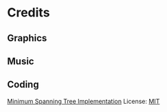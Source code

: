 # Credits

## Graphics

## Music

## Coding

[Minimum Spanning Tree Implementation](https://github.com/asundheim/lua_minimum_spanning_tree)
License: [MIT](https://github.com/asundheim/lua_minimum_spanning_tree#license)

